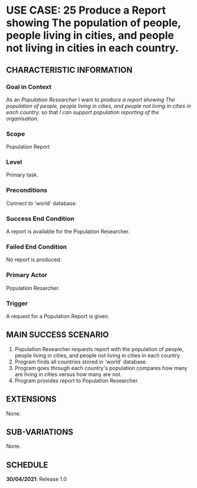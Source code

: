 # USE CASE: 25 Produce a Report showing The population of people, people living in cities, and people not living in cities in each country.

## CHARACTERISTIC INFORMATION

### Goal in Context

As an *Population  Researcher* I want *to produce a report showing The population of people, people living in cities, and people not living in cities in each country.* so that *I can support population reporting of the organisation.*

### Scope

Population Report

### Level

Primary task.

### Preconditions

Connect to 'world' database.

### Success End Condition

A report is available for the Population Researcher.

### Failed End Condition

No report is produced.

### Primary Actor

Population Resarcher.

### Trigger

A request for a Population Report is given.

## MAIN SUCCESS SCENARIO

1. Population Researcher requests report with the population of people, people living in cities, and people not living in cities in each country.
2. Program finds all countries stored in 'world' database.
3. Program goes through each country's population compares how many are living in cities versus how many are not.
4. Program provides report to Population Researcher.

## EXTENSIONS

None.

## SUB-VARIATIONS

None.

## SCHEDULE

**30/04/2021**: Release 1.0